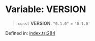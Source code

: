 # Variable: VERSION

> `const` **VERSION**: `"0.1.0"` = `'0.1.0'`

Defined in: [index.ts:284](https://github.com/caweinshenker/scxml-js/blob/7dd2f3af253aee1431983d9212ae959f7d7083ba/src/index.ts#L284)
